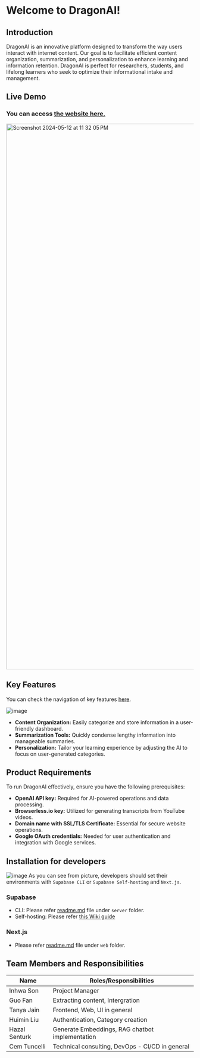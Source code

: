 # Welcome to DragonAI!
## Introduction
DragonAI is an innovative platform designed to transform the way users interact with internet content. Our goal is to facilitate efficient content organization, summarization, and personalization to enhance learning and information retention. DragonAI is perfect for researchers, students, and lifelong learners who seek to optimize their informational intake and management.

## Live Demo
### You can access [the website here.](https://www.dragonai.live/)
<img width="1467" alt="Screenshot 2024-05-12 at 11 32 05 PM" src="https://github.com/mlim-usfca/PersonalKnowledge/assets/66104189/afaf4018-f973-46e5-b709-8b398e0a9d61">

## Key Features
You can check the navigation of key features [here](https://github.com/mlim-usfca/PersonalKnowledge/wiki/%F0%9F%8E%A5-Guide-to-Navigating-the-DragonAI-Website).

![image](https://github.com/mlim-usfca/PersonalKnowledge/assets/66104189/8e38a4e7-6a2a-4ebc-86ed-c3b2e4523f53)
- **Content Organization:** Easily categorize and store information in a user-friendly dashboard.
- **Summarization Tools:** Quickly condense lengthy information into manageable summaries.
- **Personalization:** Tailor your learning experience by adjusting the AI to focus on user-generated categories.

## Product Requirements
To run DragonAI effectively, ensure you have the following prerequisites:
- **OpenAI API key:** Required for AI-powered operations and data processing.
- **Browserless.io key:** Utilized for generating transcripts from YouTube videos.
- **Domain name with SSL/TLS Certificate:** Essential for secure website operations.
- **Google OAuth credentials:** Needed for user authentication and integration with Google services.

## Installation for developers 
![image](https://github.com/mlim-usfca/PersonalKnowledge/assets/66104189/d780bccc-82fe-465e-8164-341e65aaeb71)
As you can see from picture, developers should set their environments with `Supabase CLI` or `Supabase Self-hosting` and `Next.js`.
### Supabase
- CLI: Please refer [readme.md](https://github.com/mlim-usfca/PersonalKnowledge/blob/main/server/README.md) file under `server` folder.
- Self-hosting: Please refer [this Wiki guide](https://github.com/mlim-usfca/PersonalKnowledge/wiki/%F0%9F%91%89-Project-Guide-for-developers-(branch:-dev))

### Next.js
- Please refer [readme.md](https://github.com/mlim-usfca/PersonalKnowledge/blob/main/web/README.md) file under `web` folder.

## Team Members and Responsibilities
| Name         | Roles/Responsibilities                                          |
|--------------|-----------------------------------------------------------------|
| Inhwa Son    | Project Manager                                                 |
| Guo Fan      | Extracting content, Intergration                                |
| Tanya Jain   | Frontend, Web, UI in general                                    |
| Huimin Liu   | Authentication, Category creation                               |
| Hazal Senturk| Generate Embeddings, RAG chatbot implementation                 |
| Cem Tuncelli | Technical consulting, DevOps - CI/CD in general                 |

